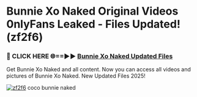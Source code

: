 # Bunnie Xo Naked Original Videos 0nlyFans Leaked - Files Updated! (zf2f6)

<h3>🔴 CLICK HERE 🌐==►► <a href="https://tinyurl.com/yckcrads" rel="nofollow">Bunnie Xo Naked Updated Files</a></h3>

Get Bunnie Xo Naked and all content. Now you can access all videos and pictures of Bunnie Xo Naked. New Updated Files 2025!

[![zf2f6](https://i.imgur.com/hpKpOFt.gif)](https://tinyurl.com/yckcrads)
coco bunnie naked